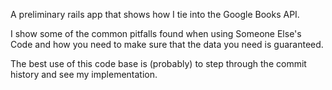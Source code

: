A preliminary rails app that shows how I tie into the Google Books API.

I show some of the common pitfalls found when using Someone Else's Code and how you need to make sure that the data you need is guaranteed.

The best use of this code base is (probably) to step through the commit history and see my implementation.
